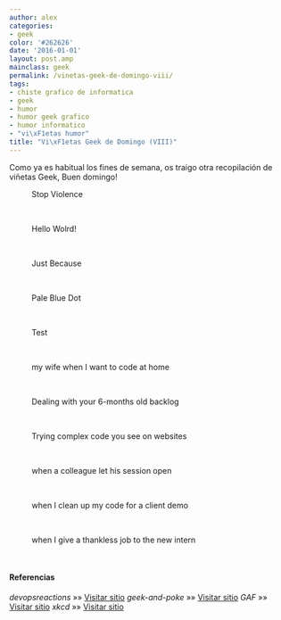 ```yaml
---
author: alex
categories:
- geek
color: '#262626'
date: '2016-01-01'
layout: post.amp
mainclass: geek
permalink: /vinetas-geek-de-domingo-viii/
tags:
- chiste grafico de informatica
- geek
- humor
- humor geek grafico
- humor informatico
- "vi\xF1etas humor"
title: "Vi\xF1etas Geek de Domingo (VIII)"
---
```


Como ya es habitual los fines de semana, os traigo otra recopilación de viñetas Geek, Buen domingo!

<!--more--><!--ad-->
<div id="gallery-8" class="gallery galleryid-1811 gallery-columns-1 gallery-size-thumbnail">
<dl class="gallery-item">
<dt class="gallery-icon landscape">
<a href="/img/2013/08/Stop-Violence.jpg"><amp-img on="tap:lightbox1" role="button" tabindex="0" layout="responsive" src="/img/2013/08/Stop-Violence-150x150.jpg" class="attachment-thumbnail" alt="Stop Violence" aria-describedby="gallery-8-1814" width="150px" height="150px" /></a>
</dt>
<dd class="wp-caption-text gallery-caption" id="gallery-8-1814">
      Stop Violence
    </dd>
</dl>
<br  />
<dl class="gallery-item">
<dt class="gallery-icon landscape">
<a href="/img/2013/08/facebook_-1810787013.jpg"><amp-img on="tap:lightbox1" role="button" tabindex="0" layout="responsive" src="/img/2013/08/facebook_-1810787013-150x150.jpg" class="attachment-thumbnail" alt="Hello Wolrd!" aria-describedby="gallery-8-1816" width="150px" height="150px" /></a>
</dt>
<dd class="wp-caption-text gallery-caption" id="gallery-8-1816">
      Hello Wolrd!
    </dd>
</dl>
<br  />
<dl class="gallery-item">
<dt class="gallery-icon portrait">
<a href="/img/2013/08/just-because.jpg"><amp-img on="tap:lightbox1" role="button" tabindex="0" layout="responsive" src="/img/2013/08/just-because-150x150.jpg" class="attachment-thumbnail" alt="Just Because" aria-describedby="gallery-8-1815" width="150px" height="150px" /></a>
</dt>
<dd class="wp-caption-text gallery-caption" id="gallery-8-1815">
      Just Because
    </dd>
</dl>
<br  />
<dl class="gallery-item">
<dt class="gallery-icon portrait">
<a href="/img/2013/08/pale_blue_dot.png"><amp-img on="tap:lightbox1" role="button" tabindex="0" layout="responsive" src="/img/2013/08/pale_blue_dot-150x150.png" class="attachment-thumbnail" alt="Pale Blue Dot" aria-describedby="gallery-8-1812" width="150px" height="150px" /></a>
</dt>
<dd class="wp-caption-text gallery-caption" id="gallery-8-1812">
      Pale Blue Dot
    </dd>
</dl>
<br  />
<dl class="gallery-item">
<dt class="gallery-icon portrait">
<a href="/img/2013/08/tdd.jpg"><amp-img on="tap:lightbox1" role="button" tabindex="0" layout="responsive" src="/img/2013/08/tdd-150x150.jpg" class="attachment-thumbnail" alt="Test" aria-describedby="gallery-8-1813" width="150px" height="150px" /></a>
</dt>
<dd class="wp-caption-text gallery-caption" id="gallery-8-1813">
      Test
    </dd>
</dl>
<br  />
<dl class="gallery-item">
<dt class="gallery-icon landscape">
<a href="/img/2013/08/my-wife-when-I-want-to-code-at-home.gif"><amp-img on="tap:lightbox1" role="button" tabindex="0" layout="responsive" src="/img/2013/08/my-wife-when-I-want-to-code-at-home-150x150.gif" class="attachment-thumbnail" alt="my wife when I want to code at home" aria-describedby="gallery-8-1821" width="150px" height="150px" /></a>
</dt>
<dd class="wp-caption-text gallery-caption" id="gallery-8-1821">
      my wife when I want to code at home
    </dd>
</dl>
<br  />
<dl class="gallery-item">
<dt class="gallery-icon landscape">
<a href="/img/2013/08/Dealing-with-your-6-months-old-backlog.gif"><amp-img on="tap:lightbox1" role="button" tabindex="0" layout="responsive" src="/img/2013/08/Dealing-with-your-6-months-old-backlog-150x150.gif" class="attachment-thumbnail" alt="Dealing with your 6-months old backlog" aria-describedby="gallery-8-1822" width="150px" height="150px" /></a>
</dt>
<dd class="wp-caption-text gallery-caption" id="gallery-8-1822">
      Dealing with your 6-months old backlog
    </dd>
</dl>
<br  />
<dl class="gallery-item">
<dt class="gallery-icon portrait">
<a href="/img/2013/08/Trying-complex-code-you-see-on-websites.gif"><amp-img on="tap:lightbox1" role="button" tabindex="0" layout="responsive" src="/img/2013/08/Trying-complex-code-you-see-on-websites-150x150.gif" class="attachment-thumbnail" alt="Trying complex code you see on websites" aria-describedby="gallery-8-1820" width="150px" height="150px" /></a>
</dt>
<dd class="wp-caption-text gallery-caption" id="gallery-8-1820">
      Trying complex code you see on websites
    </dd>
</dl>
<br  />
<dl class="gallery-item">
<dt class="gallery-icon landscape">
<a href="/img/2013/08/when-a-colleague-let-his-session-open.gif"><amp-img on="tap:lightbox1" role="button" tabindex="0" layout="responsive" src="/img/2013/08/when-a-colleague-let-his-session-open-150x150.gif" class="attachment-thumbnail" alt="when a colleague let his session open" aria-describedby="gallery-8-1819" width="150px" height="150px" /></a>
</dt>
<dd class="wp-caption-text gallery-caption" id="gallery-8-1819">
      when a colleague let his session open
    </dd>
</dl>
<br  />
<dl class="gallery-item">
<dt class="gallery-icon landscape">
<a href="/img/2013/08/when-I-clean-up-my-code-for-a-client-demo.gif"><amp-img on="tap:lightbox1" role="button" tabindex="0" layout="responsive" src="/img/2013/08/when-I-clean-up-my-code-for-a-client-demo-150x150.gif" class="attachment-thumbnail" alt="when I clean up my code for a client demo" aria-describedby="gallery-8-1818" width="150px" height="150px" /></a>
</dt>
<dd class="wp-caption-text gallery-caption" id="gallery-8-1818">
      when I clean up my code for a client demo
    </dd>
</dl>
<br  />
<dl class="gallery-item">
<dt class="gallery-icon landscape">
<a href="/img/2013/08/when-I-give-a-thankless-job-to-the-new-intern.gif"><amp-img on="tap:lightbox1" role="button" tabindex="0" layout="responsive" src="/img/2013/08/when-I-give-a-thankless-job-to-the-new-intern-150x144.gif" class="attachment-thumbnail" alt="when I give a thankless job to the new intern" aria-describedby="gallery-8-1817" width="150px" height="144px" /></a>
</dt>
<dd class="wp-caption-text gallery-caption" id="gallery-8-1817">
      when I give a thankless job to the new intern
    </dd>
</dl>
<br  />
</div>

#### Referencias

*devopsreactions* »» <a href="http://devopsreactions.tumblr.com/" target="_blank">Visitar sitio</a>
*geek-and-poke* »» <a href="http://geek-and-poke.com/" target="_blank">Visitar sitio</a>
*GAF* »» <a href="https://www.facebook.com/comics.gaf" target="_blank">Visitar sitio</a>
*xkcd* »» <a href="http://xkcd.com" target="_blank">Visitar sitio</a>